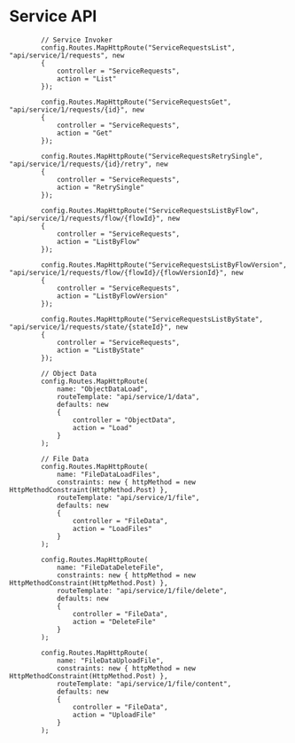 # Service API


            // Service Invoker
            config.Routes.MapHttpRoute("ServiceRequestsList", "api/service/1/requests", new
            {
                controller = "ServiceRequests",
                action = "List"
            });

            config.Routes.MapHttpRoute("ServiceRequestsGet", "api/service/1/requests/{id}", new
            {
                controller = "ServiceRequests",
                action = "Get"
            });

            config.Routes.MapHttpRoute("ServiceRequestsRetrySingle", "api/service/1/requests/{id}/retry", new
            {
                controller = "ServiceRequests",
                action = "RetrySingle"
            });

            config.Routes.MapHttpRoute("ServiceRequestsListByFlow", "api/service/1/requests/flow/{flowId}", new
            {
                controller = "ServiceRequests",
                action = "ListByFlow"
            });

            config.Routes.MapHttpRoute("ServiceRequestsListByFlowVersion", "api/service/1/requests/flow/{flowId}/{flowVersionId}", new
            {
                controller = "ServiceRequests",
                action = "ListByFlowVersion"
            });

            config.Routes.MapHttpRoute("ServiceRequestsListByState", "api/service/1/requests/state/{stateId}", new
            {
                controller = "ServiceRequests",
                action = "ListByState"
            });

            // Object Data
            config.Routes.MapHttpRoute(
                name: "ObjectDataLoad",
                routeTemplate: "api/service/1/data",
                defaults: new
                {
                    controller = "ObjectData",
                    action = "Load"
                }
            );

            // File Data
            config.Routes.MapHttpRoute(
                name: "FileDataLoadFiles",
                constraints: new { httpMethod = new HttpMethodConstraint(HttpMethod.Post) },
                routeTemplate: "api/service/1/file",
                defaults: new
                {
                    controller = "FileData",
                    action = "LoadFiles"
                }
            );

            config.Routes.MapHttpRoute(
                name: "FileDataDeleteFile",
                constraints: new { httpMethod = new HttpMethodConstraint(HttpMethod.Post) },
                routeTemplate: "api/service/1/file/delete",
                defaults: new
                {
                    controller = "FileData",
                    action = "DeleteFile"
                }
            );

            config.Routes.MapHttpRoute(
                name: "FileDataUploadFile",
                constraints: new { httpMethod = new HttpMethodConstraint(HttpMethod.Post) },
                routeTemplate: "api/service/1/file/content",
                defaults: new
                {
                    controller = "FileData",
                    action = "UploadFile"
                }
            );